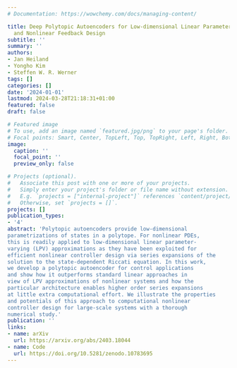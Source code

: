 ```yaml
---
# Documentation: https://wowchemy.com/docs/managing-content/

title: Deep Polytopic Autoencoders for Low-dimensional Linear Parameter-varying Approximations
  and Nonlinear Feedback Design
subtitle: ''
summary: ''
authors:
- Jan Heiland
- Yongho Kim
- Steffen W. R. Werner
tags: []
categories: []
date: '2024-01-01'
lastmod: 2024-03-28T21:18:31+01:00
featured: false
draft: false

# Featured image
# To use, add an image named `featured.jpg/png` to your page's folder.
# Focal points: Smart, Center, TopLeft, Top, TopRight, Left, Right, BottomLeft, Bottom, BottomRight.
image:
  caption: ''
  focal_point: ''
  preview_only: false

# Projects (optional).
#   Associate this post with one or more of your projects.
#   Simply enter your project's folder or file name without extension.
#   E.g. `projects = ["internal-project"]` references `content/project/deep-learning/index.md`.
#   Otherwise, set `projects = []`.
projects: []
publication_types:
- '4'
abstract: 'Polytopic autoencoders provide low-dimensional
parametrizations of states in a polytope. For nonlinear PDEs,
this is readily applied to low-dimensional linear parameter-
varying (LPV) approximations as they have been exploited for
efficient nonlinear controller design via series expansions of the
solution to the state-dependent Riccati equation. In this work,
we develop a polytopic autoencoder for control applications
and show how it outperforms standard linear approaches in
view of LPV approximations of nonlinear systems and how the
particular architecture enables higher order series expansions
at little extra computational effort. We illustrate the properties
and potentials of this approach to computational nonlinear
controller design for large-scale systems with a thorough
numerical study.'
publication: ''
links:
- name: arXiv
  url: https://arxiv.org/abs/2403.18044
- name: Code
  url: https://doi.org/10.5281/zenodo.10783695
---
```

